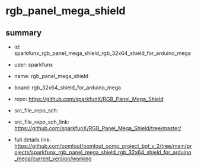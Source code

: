 # rgb_panel_mega_shield
 
## summary 
* id: sparkfunx_rgb_panel_mega_shield_rgb_32x64_shield_for_arduino_mega
* user: sparkfunx
* name: rgb_panel_mega_shield
* board: rgb_32x64_shield_for_arduino_mega
* repo: https://github.com/sparkfunX/RGB_Panel_Mega_Shield



* src_file_repo_sch: 
* src_file_repo_sch_link: https://github.com/sparkfunX/RGB_Panel_Mega_Shield/tree/master/
* full details link: https://github.com/oomlout/oomlout_oomp_project_bot_v_2/tree/main/projects/sparkfunx_rgb_panel_mega_shield_rgb_32x64_shield_for_arduino_mega/current_version/working  







